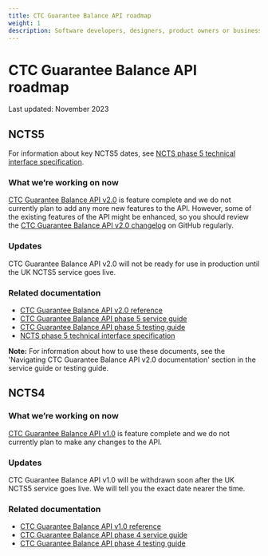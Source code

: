 ```yaml
---
title: CTC Guarantee Balance API roadmap
weight: 1
description: Software developers, designers, product owners or business analysts - see how you can integrate your software with Common Transit Convention Guarantee Balance API.
---
```


# CTC Guarantee Balance API roadmap

Last updated: November 2023

## NCTS5

For information about key NCTS5 dates, see [NCTS phase 5 technical interface specification](/guides/ctc-traders-phase5-tis/#ncts5-key-dates).

### What we’re working on now

[CTC Guarantee Balance API v2.0](/api-documentation/docs/api/service/common-transit-convention-guarantee-balance/2.0) is feature complete and we do not currently plan to add any more new features to the API. However, some of the existing features of the API might be enhanced, so you should review the [CTC Guarantee Balance API v2.0 changelog](https://github.com/hmrc/common-transit-convention-guarantee-balance/wiki/CTC-Guarantee-Balance-API-v2.0-changelog) on GitHub regularly.

### Updates

CTC Guarantee Balance API v2.0 will not be ready for use in production until the UK NCTS5 service goes live.

### Related documentation

- [CTC Guarantee Balance API v2.0 reference](/api-documentation/docs/api/service/common-transit-convention-guarantee-balance/2.0/oas/page)
- [CTC Guarantee Balance API phase 5 service guide](/guides/ctc-guarantee-balance-phase5-service-guide/)
- [CTC Guarantee Balance API phase 5 testing guide](/guides/ctc-guarantee-balance-phase5-testing-guide/)
- [NCTS phase 5 technical interface specification](/guides/ctc-traders-phase5-tis/)

**Note:** For information about how to use these documents, see the 'Navigating CTC Guarantee Balance API v2.0 documentation' section in the service guide or testing guide.

## NCTS4

### What we’re working on now

[CTC Guarantee Balance API v1.0](/api-documentation/docs/api/service/common-transit-convention-guarantee-balance/1.0) is feature complete and we do not currently plan to make any changes to the API.

### Updates

CTC Guarantee Balance API v1.0 will be withdrawn soon after the UK NCTS5 service goes live. We will tell you the exact date nearer the time.

### Related documentation

- [CTC Guarantee Balance API v1.0 reference](https://developer.service.hmrc.gov.uk/api-documentation/docs/api/service/common-transit-convention-guarantee-balance/1.0/oas/page)
- [CTC Guarantee Balance API phase 4 service guide](/guides/ctc-guarantee-balance-service-guide/)
- [CTC Guarantee Balance API phase 4 testing guide](/guides/ctc-guarantee-balance-testing-guide/)
